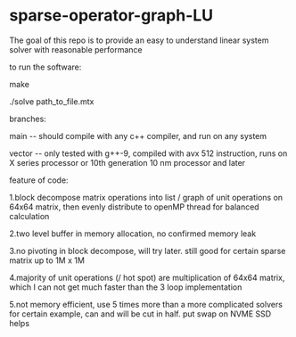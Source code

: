 # sparse-operator-graph-LU

The goal of this repo is to provide an easy to understand linear system solver with reasonable performance

to run the software:

make 

./solve path_to_file.mtx

branches:

main -- should compile with any c++ compiler, and run on any system

vector -- only tested with g++-9, compiled with avx 512 instruction, runs on X series processor or 10th generation 10 nm processor and later

feature of code:

1.block decompose matrix operations into list / graph of unit operations on 64x64 matrix, then evenly distribute to openMP thread for balanced calculation

2.two level buffer in memory allocation, no confirmed memory leak

3.no pivoting in block decompose, will try later. still good for certain sparse matrix up to 1M x 1M

4.majority of unit operations (/ hot spot) are multiplication of 64x64 matrix, which I can not get much faster than the 3 loop implementation

5.not memory efficient, use 5 times more than a more complicated solvers for certain example, can and will be cut in half. put swap on NVME SSD helps
